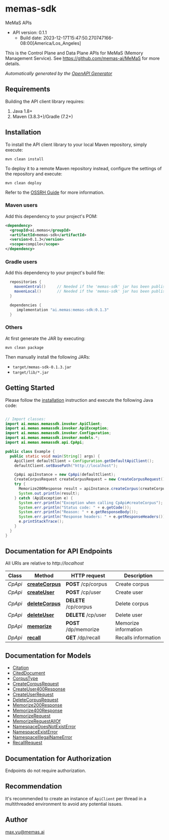 # memas-sdk

MeMaS APIs
- API version: 0.1.1
  - Build date: 2023-12-17T15:47:50.270747166-08:00[America/Los_Angeles]

This is the Control Plane and Data Plane APIs for MeMaS (Memory Management Service).
See https://github.com/memas-ai/MeMaS for more details.


*Automatically generated by the [OpenAPI Generator](https://openapi-generator.tech)*


## Requirements

Building the API client library requires:
1. Java 1.8+
2. Maven (3.8.3+)/Gradle (7.2+)

## Installation

To install the API client library to your local Maven repository, simply execute:

```shell
mvn clean install
```

To deploy it to a remote Maven repository instead, configure the settings of the repository and execute:

```shell
mvn clean deploy
```

Refer to the [OSSRH Guide](http://central.sonatype.org/pages/ossrh-guide.html) for more information.

### Maven users

Add this dependency to your project's POM:

```xml
<dependency>
  <groupId>ai.memas</groupId>
  <artifactId>memas-sdk</artifactId>
  <version>0.1.3</version>
  <scope>compile</scope>
</dependency>
```

### Gradle users

Add this dependency to your project's build file:

```groovy
  repositories {
    mavenCentral()     // Needed if the 'memas-sdk' jar has been published to maven central.
    mavenLocal()       // Needed if the 'memas-sdk' jar has been published to the local maven repo.
  }

  dependencies {
     implementation "ai.memas:memas-sdk:0.1.3"
  }
```

### Others

At first generate the JAR by executing:

```shell
mvn clean package
```

Then manually install the following JARs:

* `target/memas-sdk-0.1.3.jar`
* `target/lib/*.jar`

## Getting Started

Please follow the [installation](#installation) instruction and execute the following Java code:

```java

// Import classes:
import ai.memas.memassdk.invoker.ApiClient;
import ai.memas.memassdk.invoker.ApiException;
import ai.memas.memassdk.invoker.Configuration;
import ai.memas.memassdk.invoker.models.*;
import ai.memas.memassdk.api.CpApi;

public class Example {
  public static void main(String[] args) {
    ApiClient defaultClient = Configuration.getDefaultApiClient();
    defaultClient.setBasePath("http://localhost");

    CpApi apiInstance = new CpApi(defaultClient);
    CreateCorpusRequest createCorpusRequest = new CreateCorpusRequest(); // CreateCorpusRequest | 
    try {
      Memorize200Response result = apiInstance.createCorpus(createCorpusRequest);
      System.out.println(result);
    } catch (ApiException e) {
      System.err.println("Exception when calling CpApi#createCorpus");
      System.err.println("Status code: " + e.getCode());
      System.err.println("Reason: " + e.getResponseBody());
      System.err.println("Response headers: " + e.getResponseHeaders());
      e.printStackTrace();
    }
  }
}

```

## Documentation for API Endpoints

All URIs are relative to *http://localhost*

Class | Method | HTTP request | Description
------------ | ------------- | ------------- | -------------
*CpApi* | [**createCorpus**](docs/CpApi.md#createCorpus) | **POST** /cp/corpus | Create corpus
*CpApi* | [**createUser**](docs/CpApi.md#createUser) | **POST** /cp/user | Create user
*CpApi* | [**deleteCorpus**](docs/CpApi.md#deleteCorpus) | **DELETE** /cp/corpus | Delete corpus
*CpApi* | [**deleteUser**](docs/CpApi.md#deleteUser) | **DELETE** /cp/user | Delete user
*DpApi* | [**memorize**](docs/DpApi.md#memorize) | **POST** /dp/memorize | Memorize information
*DpApi* | [**recall**](docs/DpApi.md#recall) | **GET** /dp/recall | Recalls information


## Documentation for Models

 - [Citation](docs/Citation.md)
 - [CitedDocument](docs/CitedDocument.md)
 - [CorpusType](docs/CorpusType.md)
 - [CreateCorpusRequest](docs/CreateCorpusRequest.md)
 - [CreateUser400Response](docs/CreateUser400Response.md)
 - [CreateUserRequest](docs/CreateUserRequest.md)
 - [DeleteCorpusRequest](docs/DeleteCorpusRequest.md)
 - [Memorize200Response](docs/Memorize200Response.md)
 - [Memorize400Response](docs/Memorize400Response.md)
 - [MemorizeRequest](docs/MemorizeRequest.md)
 - [MemorizeRequestAllOf](docs/MemorizeRequestAllOf.md)
 - [NamespaceDoesNotExistError](docs/NamespaceDoesNotExistError.md)
 - [NamespaceExistError](docs/NamespaceExistError.md)
 - [NamespaceIllegalNameError](docs/NamespaceIllegalNameError.md)
 - [RecallRequest](docs/RecallRequest.md)


<a id="documentation-for-authorization"></a>
## Documentation for Authorization

Endpoints do not require authorization.


## Recommendation

It's recommended to create an instance of `ApiClient` per thread in a multithreaded environment to avoid any potential issues.

## Author

max.yu@memas.ai

